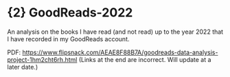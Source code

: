 # {2} GoodReads-2022

An analysis on the books I have read (and not read) up to the year 2022 that I have recorded in my GoodReads account.

PDF: https://www.flipsnack.com/AEAE8F88B7A/goodreads-data-analysis-project-1hm2cht6rh.html
(Links at the end are incorrect. Will update at a later date.)
